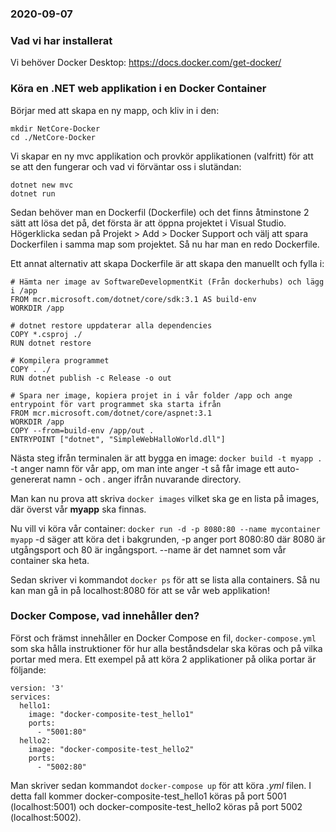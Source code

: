 ### 2020-09-07

### Vad vi har installerat

Vi behöver Docker Desktop:
https://docs.docker.com/get-docker/

### Köra en .NET web applikation i en Docker Container

Börjar med att skapa en ny mapp, och kliv in i den:
```
mkdir NetCore-Docker
cd ./NetCore-Docker
```

Vi skapar en ny mvc applikation och provkör applikationen (valfritt) för att se att den fungerar och vad vi förväntar oss i slutändan:
```
dotnet new mvc
dotnet run
```

Sedan behöver man en Dockerfil (Dockerfile) och det finns åtminstone 2 sätt att lösa det på, det första är att öppna projektet i Visual Studio. Högerklicka sedan på Projekt > Add > Docker Support och välj att spara Dockerfilen i samma map som projektet. Så nu har man en redo Dockerfile.

Ett annat alternativ att skapa Dockerfile är att skapa den manuellt och fylla i: 
``` 
# Hämta ner image av SoftwareDevelopmentKit (Från dockerhubs) och lägg i /app
FROM mcr.microsoft.com/dotnet/core/sdk:3.1 AS build-env
WORKDIR /app

# dotnet restore uppdaterar alla dependencies
COPY *.csproj ./
RUN dotnet restore

# Kompilera programmet
COPY . ./
RUN dotnet publish -c Release -o out

# Spara ner image, kopiera projet in i vår folder /app och ange entrypoint för vart programmet ska starta ifrån
FROM mcr.microsoft.com/dotnet/core/aspnet:3.1
WORKDIR /app
COPY --from=build-env /app/out .
ENTRYPOINT ["dotnet", "SimpleWebHalloWorld.dll"]
```

Nästa steg ifrån terminalen är att bygga en image: 
`docker build -t myapp .`
-t anger namn för vår app, om man inte anger -t så får image ett auto-genererat namn -  och . anger ifrån nuvarande directory.

Man kan nu prova att skriva `docker images` vilket ska ge en lista på images, där överst vår **myapp** ska finnas.

Nu vill vi köra vår container:
`docker run -d -p 8080:80 --name mycontainer myapp`
-d säger att köra det i bakgrunden, -p anger port 8080:80 där 8080 är utgångsport och 80 är ingångsport. --name är det namnet som vår container ska heta.

Sedan skriver vi kommandot `docker ps` för att se lista alla containers. Så nu kan man gå in på localhost:8080 för att se vår web applikation!


### Docker Compose, vad innehåller den?

Först och främst innehåller en Docker Compose en fil, `docker-compose.yml` som ska hålla instruktioner för hur alla beståndsdelar ska köras och på vilka portar med mera. 
Ett exempel på att köra 2 applikationer på olika portar är följande: 
```
version: '3'
services:
  hello1:
    image: "docker-composite-test_hello1"
    ports:
      - "5001:80"
  hello2:
    image: "docker-composite-test_hello2"
    ports:
      - "5002:80"
```

Man skriver sedan kommandot `docker-compose up` för att köra *.yml* filen. I detta fall kommer docker-composite-test_hello1 köras på port 5001 (localhost:5001)
och docker-composite-test_hello2 köras på port 5002 (localhost:5002).

